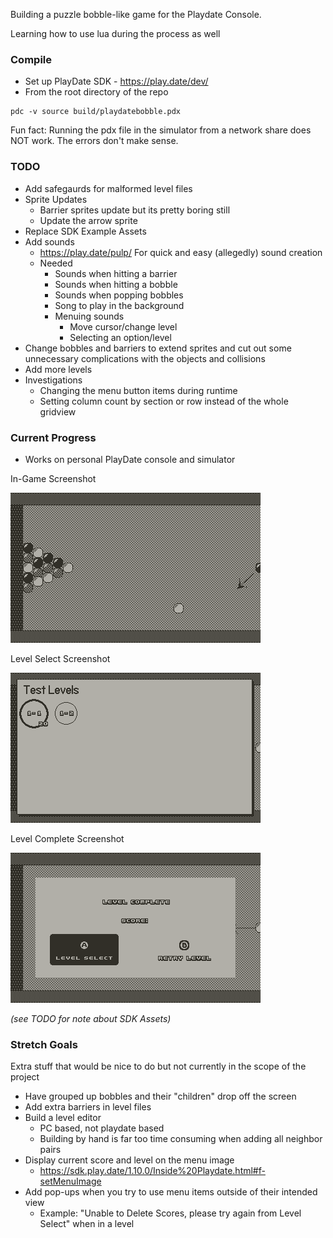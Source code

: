 Building a puzzle bobble-like game for the Playdate Console.

Learning how to use lua during the process as well

### Compile
- Set up PlayDate SDK - https://play.date/dev/
- From the root directory of the repo
```
pdc -v source build/playdatebobble.pdx
```

Fun fact: Running the pdx file in the simulator from a network share does NOT work. The errors don't make sense.

### TODO
- Add safegaurds for malformed level files
- Sprite Updates
  - Barrier sprites update but its pretty boring still
  - Update the arrow sprite
- Replace SDK Example Assets
- Add sounds
  - https://play.date/pulp/ For quick and easy (allegedly) sound creation
  - Needed
    - Sounds when hitting a barrier
    - Sounds when hitting a bobble
    - Sounds when popping bobbles
    - Song to play in the background
    - Menuing sounds
      - Move cursor/change level
      - Selecting an option/level
- Change bobbles and barriers to extend sprites and cut out some unnecessary complications with the objects and collisions
- Add more levels
- Investigations
  - Changing the menu button items during runtime
  - Setting column count by section or row instead of the whole gridview

### Current Progress

- Works on personal PlayDate console and simulator

In-Game Screenshot
<!--![4/27/2022 Screenshot](resource/screenshots/playdate-20220427-233610.png)-->
<!--![4/28/2022 Screenshot](resource/screenshots/playdate-20220428-175705.png)-->
<!--![5/1/2022 In-Game Screenshot](resource/screenshots/playdate-20220501-222305.png)-->
![5/4/2022 In-Game Screenshot](resource/screenshots/playdate-20220504-012106.png)

Level Select Screenshot 

<!--![5/3/2022 Menu Screenshot](resource/screenshots/playdate-20220503-015607.png)-->
<!--![5/4/2022 Menu Screenshot](resource/screenshots/playdate-20220504-014448.png)-->
![5/4/2022 Menu Screenshot](resource/screenshots/playdate-20220504-232925.png)

Level Complete Screenshot

<!--![5/5/2022 Level Complete Screenshot](resource/screenshots/playdate-20220505-235113.png)-->
![5/6/2022 Level Complete Screenshot](resource/screenshots/playdate-20220506-013302.png)

*(see TODO for note about SDK Assets)*

### Stretch Goals
Extra stuff that would be nice to do but not currently in the scope of the project
- Have grouped up bobbles and their "children" drop off the screen
- Add extra barriers in level files
- Build a level editor
    - PC based, not playdate based
    - Building by hand is far too time consuming when adding all neighbor pairs
- Display current score and level on the menu image
  - https://sdk.play.date/1.10.0/Inside%20Playdate.html#f-setMenuImage
- Add pop-ups when you try to use menu items outside of their intended view
  - Example: "Unable to Delete Scores, please try again from Level Select" when in a level
